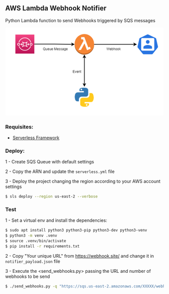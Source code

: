## AWS Lambda Webhook Notifier

Python Lambda function to send Webhooks triggered by SQS messages

![Alt text](lambda_webhooks.png?raw=true "Diagram")


### Requisites:

* [Serverless Framework](https://www.serverless.com/framework/docs/getting-started/)


### Deploy:

1 - Create SQS Queue with default settings

2 - Copy the ARN and update the `serverless.yml` file

3 - Deploy the project changing the region according to your AWS account settings

```bash
$ sls deploy --region us-east-2 --verbose
```

### Test

1 - Set a virtual env and install the dependencies:

```bash
$ sudo apt install python3 python3-pip python3-dev python3-venv
$ python3 -m venv .venv
$ source .venv/bin/activate
$ pip install -r requirements.txt
```

2 - Copy "Your unique URL" from https://webhook.site/ and change it in `notifier_payload.json` file

3 - Execute the <send_webhooks.py> passing the URL and number of webhooks to be send

```bash
$ ./send_webhooks.py -q "https://sqs.us-east-2.amazonaws.com/XXXXX/webhooks" -n 10
```